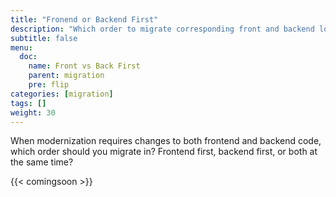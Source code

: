 ```yaml
---
title: "Fronend or Backend First"
description: "Which order to migrate corresponding front and backend logic?"
subtitle: false
menu:
  doc:
    name: Front vs Back First
    parent: migration
    pre: flip
categories: [migration]
tags: []
weight: 30
---
```


When modernization requires changes to both frontend and backend code, which order should you migrate in? Frontend first, backend first, or both at the same time?

{{< comingsoon >}}

